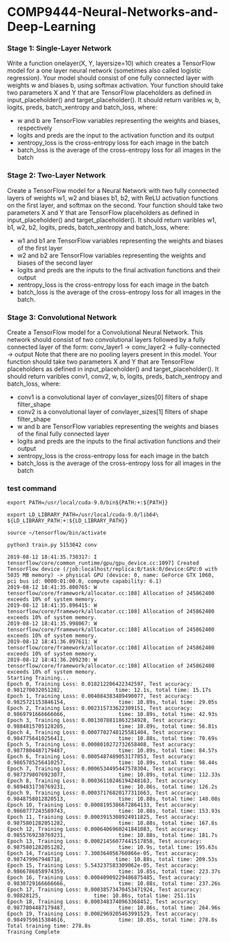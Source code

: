 # COMP9444-Neural-Networks-and-Deep-Learning

### Stage 1: Single-Layer Network

Write a function  onelayer(X, Y, layersize=10)  which creates a TensorFlow model for a one layer neural network (sometimes also called logistic regression). Your model should consist of one fully connected layer with weights w  and biases  b, using softmax activation.
Your function should take two parameters  X  and  Y that are TensorFlow placeholders as defined in  input_placeholder()  and target_placeholder(). It should return varibles  w, b, logits, preds, batch_xentropy  and  batch_loss, where:

 * w  and  b  are TensorFlow variables representing the weights and biases, respectively
 * logits  and  preds  are the input to the activation function and its output
 * xentropy_loss  is the cross-entropy loss for each image in the batch
 * batch_loss  is the average of the cross-entropy loss for all images in the batch

### Stage 2: Two-Layer Network

Create a TensorFlow model for a Neural Network with two fully connected layers of weights  w1, w2  and biases  b1, b2, with ReLU activation functions on the first layer, and softmax on the second. Your function should take two parameters  X  and  Y that are TensorFlow placeholders as defined in  input_placeholder()  and target_placeholder(). It should return varibles  w1, b1, w2, b2, logits, preds, batch_xentropy  and  batch_loss, where:

 * w1  and  b1  are TensorFlow variables representing the weights and biases of the first layer
 * w2  and  b2  are TensorFlow variables representing the weights and biases of the second layer
 * logits  and  preds  are the inputs to the final activation functions and their output
 * xentropy_loss  is the cross-entropy loss for each image in the batch
 * batch_loss  is the average of the cross-entropy loss for all images in the batch.
 
### Stage 3: Convolutional Network

Create a TensorFlow model for a Convolutional Neural Network. This network should consist of two convolutional layers followed by a fully connected layer of the form:
conv_layer1 → conv_layer2 → fully-connected → output
Note that there are no pooling layers present in this model. Your function should take two parameters  X  and  Y that are TensorFlow placeholders as defined in  input_placeholder()  and target_placeholder(). It should return varibles  conv1, conv2, w, b, logits, preds, batch_xentropy  and  batch_loss, where:
 
 * conv1  is a convolutional layer of  convlayer_sizes[0]  filters of shape  filter_shape
 * conv2  is a convolutional layer of  convlayer_sizes[1]  filters of shape  filter_shape
 * w  and  b  are TensorFlow variables representing the weights and biases of the final fully connected layer
 * logits  and  preds  are the inputs to the final activation functions and their output
 * xentropy_loss  is the cross-entropy loss for each image in the batch
 * batch_loss  is the average of the cross-entropy loss for all images in the batch
 
### test command

`export PATH=/usr/local/cuda-9.0/bin${PATH:+:${PATH}}`

`export LD_LIBRARY_PATH=/usr/local/cuda-9.0/lib64\   
                        ${LD_LIBRARY_PATH:+:${LD_LIBRARY_PATH}}
`

`source ~/tensorflow/bin/activate`

`python3 train.py 5153042 conv`

```
2019-08-12 18:41:35.730317: I tensorflow/core/common_runtime/gpu/gpu_device.cc:1097] Created TensorFlow device (/job:localhost/replica:0/task:0/device:GPU:0 with 5035 MB memory) -> physical GPU (device: 0, name: GeForce GTX 1060, pci bus id: 0000:01:00.0, compute capability: 6.1)
2019-08-12 18:41:35.800765: W tensorflow/core/framework/allocator.cc:108] Allocation of 245862400 exceeds 10% of system memory.
2019-08-12 18:41:35.896415: W tensorflow/core/framework/allocator.cc:108] Allocation of 245862400 exceeds 10% of system memory.
2019-08-12 18:41:35.998067: W tensorflow/core/framework/allocator.cc:108] Allocation of 245862400 exceeds 10% of system memory.
2019-08-12 18:41:36.097611: W tensorflow/core/framework/allocator.cc:108] Allocation of 245862400 exceeds 10% of system memory.
2019-08-12 18:41:36.209230: W tensorflow/core/framework/allocator.cc:108] Allocation of 245862400 exceeds 10% of system memory.
Starting Training...
Epoch 0, Training Loss: 0.018212206422342597, Test accuracy: 0.981270032051282,                 time: 12.1s, total time: 15.17s
Epoch 1, Training Loss: 0.004084383489490077, Test accuracy: 0.9825721153846154,                 time: 10.89s, total time: 29.05s
Epoch 2, Training Loss: 0.002315733622309151, Test accuracy: 0.9869791666666666,                 time: 10.89s, total time: 42.93s
Epoch 3, Training Loss: 0.0013078811863234928, Test accuracy: 0.9884815705128205,                 time: 10.89s, total time: 56.81s
Epoch 4, Training Loss: 0.0007702748125581404, Test accuracy: 0.9847756410256411,                 time: 10.88s, total time: 70.69s
Epoch 5, Training Loss: 0.0008010272732658408, Test accuracy: 0.9877804487179487,                 time: 10.89s, total time: 84.57s
Epoch 6, Training Loss: 0.0005487489053177053, Test accuracy: 0.9865785256410257,                 time: 10.89s, total time: 98.44s
Epoch 7, Training Loss: 0.0006534495447578304, Test accuracy: 0.9873798076923077,                 time: 10.89s, total time: 112.33s
Epoch 8, Training Loss: 0.00036110246194248163, Test accuracy: 0.9894831730769231,                 time: 10.86s, total time: 126.2s
Epoch 9, Training Loss: 0.00037176820177311663, Test accuracy: 0.9848758012820513,                 time: 10.88s, total time: 140.08s
Epoch 10, Training Loss: 0.0008195386672864133, Test accuracy: 0.9860777243589743,                 time: 10.88s, total time: 153.93s
Epoch 11, Training Loss: 0.0003915308924911825, Test accuracy: 0.9875801282051282,                 time: 10.88s, total time: 167.8s
Epoch 12, Training Loss: 0.0006406960241841083, Test accuracy: 0.9855769230769231,                 time: 10.88s, total time: 181.7s
Epoch 13, Training Loss: 0.00021456077441517858, Test accuracy: 0.9875801282051282,                 time: 10.9s, total time: 195.63s
Epoch 14, Training Loss: 7.300364056760866e-05, Test accuracy: 0.987479967948718,                 time: 10.88s, total time: 209.53s
Epoch 15, Training Loss: 5.543237583309062e-05, Test accuracy: 0.9866786858974359,                 time: 10.85s, total time: 223.37s
Epoch 16, Training Loss: 0.00040909229486875485, Test accuracy: 0.9830729166666666,                 time: 10.88s, total time: 237.26s
Epoch 17, Training Loss: 0.00038573470453471924, Test accuracy: 0.98828125,                 time: 10.86s, total time: 251.11s
Epoch 18, Training Loss: 0.0003483740963368452, Test accuracy: 0.9877804487179487,                 time: 10.86s, total time: 264.96s
Epoch 19, Training Loss: 0.0002969205463991529, Test accuracy: 0.9849759615384616,                 time: 10.85s, total time: 278.8s
Total training time: 278.8s
Training Complete

```
